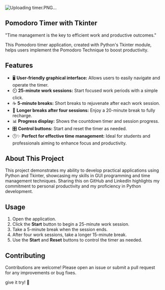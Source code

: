 ![Uploading timer.PNG…]()


## Pomodoro Timer with Tkinter

"Time management is the key to efficient work and productive outcomes."

 This Pomodoro timer application, created with Python's Tkinter module, helps users implement the Pomodoro Technique to boost productivity. 

## Features

- 🖥️ **User-friendly graphical interface:** Allows users to easily navigate and operate the timer.
- ⏲️ **25-minute work sessions:** Start focused work periods with a simple click.
- ☕ **5-minute breaks:** Short breaks to rejuvenate after each work session.
- 🔁 **Longer breaks after four sessions:** Enjoy a 20-minute break to fully recharge.
- 📊 **Progress display:** Shows the countdown timer and session progress.
- 🎛️ **Control buttons:** Start and reset the timer as needed.
- 🕒✨ **Perfect for effective time management:** Ideal for students and professionals aiming to enhance focus and productivity.

## About This Project

This project demonstrates my ability to develop practical applications using Python and Tkinter, showcasing my skills in GUI programming and time management techniques. Sharing this on GitHub and LinkedIn highlights my commitment to personal productivity and my proficiency in Python development.

## Usage

1. Open the application.
2. Click the **Start** button to begin a 25-minute work session.
3. Take a 5-minute break when the session ends.
4. After four work sessions, take a longer 15-minute break.
5. Use the **Start** and **Reset** buttons to control the timer as needed.

## Contributing

Contributions are welcome! Please open an issue or submit a pull request for any improvements or bug fixes.


give it try! 🤩

